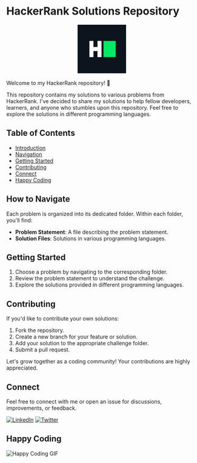 # HackerRank Solutions Repository
<!-- ![HackerRank Logo](hacker.png) -->
<p align="center">
  <img src= 'hacker.png' />
</p>

Welcome to my HackerRank repository! 🚀

This repository contains my solutions to various problems from HackerRank. I've decided to share my solutions to help fellow developers, learners, and anyone who stumbles upon this repository. Feel free to explore the solutions in different programming languages.

## Table of Contents
- [Introduction](#hackerrank-solutions-repository)
- [Navigation](#how-to-navigate)
- [Getting Started](#get-started)
- [Contributing](#contributing)
- [Connect](#connect)
- [Happy Coding](#happy-coding)

## How to Navigate

Each problem is organized into its dedicated folder. Within each folder, you'll find:

- **Problem Statement**: A file describing the problem statement.
- **Solution Files**: Solutions in various programming languages.

## Getting Started

1. Choose a problem by navigating to the corresponding folder.
2. Review the problem statement to understand the challenge.
3. Explore the solutions provided in different programming languages.

## Contributing

If you'd like to contribute your own solutions:

1. Fork the repository.
2. Create a new branch for your feature or solution.
3. Add your solution to the appropriate challenge folder.
4. Submit a pull request.

Let's grow together as a coding community! Your contributions are highly appreciated.

## Connect

Feel free to connect with me or open an issue for discussions, improvements, or feedback.

[![LinkedIn](https://img.shields.io/badge/LinkedIn-Connect-blue)](https://www.linkedin.com/in/ashish-kumar-singh-440146227/)
[![Twitter](https://img.shields.io/badge/Twitter-Follow-blue)](https://twitter.com/a_k_singh08)

## Happy Coding

![Happy Coding GIF](https://media.giphy.com/media/HO2cuakPoSngvitf0M/giphy.gif)

